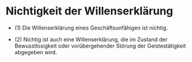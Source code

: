 # Nichtigkeit der Willenserklärung

- (1) Die Willenserklärung eines Geschäftsunfähigen ist nichtig.

- (2) Nichtig ist auch eine Willenserklärung, die im Zustand der Bewusstlosigkeit oder vorübergehender Störung der Geistestätigkeit abgegeben wird.

